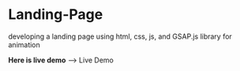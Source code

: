 # Landing-Page
developing a landing  page using html, css, js, and GSAP.js  library for animation 

**Here is live demo** --> <a hraf="https://landing-page-hazel-nu.vercel.app/" target="_blank"> Live Demo </a>